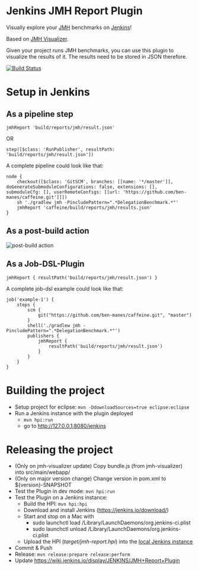 # Jenkins JMH Report Plugin

Visually explore your [JMH](http://openjdk.java.net/projects/code-tools/jmh/) benchmarks on [Jenkins](https://jenkins.io/)!

Based on [JMH Visualizer](http://jmh.morethan.io). 

Given your project runs JMH benchmarks, you can use this plugin to visualize the results of it. 
The results need to be stored in JSON therefore.

[![Build Status](https://ci.jenkins.io/buildStatus/icon?job=Plugins/jmh-report-plugin/master)](https://ci.jenkins.io/job/Plugins/job/jmh-report-plugin/job/master/)

# Setup in Jenkins

## As a pipeline step

```jmhReport 'build/reports/jmh/result.json'```

OR

```step([$class: 'RunPublisher', resultPath: 'build/reports/jmh/result.json'])```

A complete pipeline could look like that:
```
node {
    checkout([$class: 'GitSCM', branches: [[name: '*/master']], doGenerateSubmoduleConfigurations: false, extensions: [], submoduleCfg: [], userRemoteConfigs: [[url: 'https://github.com/ben-manes/caffeine.git']]])
    sh './gradlew jmh -PincludePattern=".*DelegationBenchmark.*"'
    jmhReport 'caffeine/build/reports/jmh/results.json'
}
```

## As a post-build action

![post-build action](https://wiki.jenkins.io/download/attachments/133956211/jmh-report-configuration.png?version=1&modificationDate=1501507215532&api=v2)

## As a Job-DSL-Plugin

```jmhReport { resultPath('build/reports/jmh/result.json') }```

A complete job-dsl example could look like that:
```
job('example-1') {
    steps {
        scm {
            git("https://github.com/ben-manes/caffeine.git", "master")
        }
        shell('./gradlew jmh -PincludePattern=".*DelegationBenchmark.*"')
        publishers {
            jmhReport {
                resultPath('build/reports/jmh/result.json')
            }
        }
    }
}
```

# Building the project

- Setup project for eclipse: ```mvn -DdownloadSources=true eclipse:eclipse ```
- Run a Jenkins instance with the plugin deployed
  - ```mvn hpi:run```
  - go to http://127.0.0.1:8080/jenkins
  

# Releasing the project

- (Only on jmh-visualizer update) Copy bundle.js (from jmh-visualizer) into src/main/webapp/
- (Only on major version change) Change version in pom.xml to ${version}-SNAPSHOT 
- Test the Plugin in dev mode: ```mvn hpi:run```
- Test the Plugin on a Jenkins instance:
  - Build the HPI: ```mvn hpi:hpi```
  - Download and install Jenkins (https://jenkins.io/download/)
  - Start and stop on a Mac with 
    - sudo launchctl load /Library/LaunchDaemons/org.jenkins-ci.plist
    - sudo launchctl unload /Library/LaunchDaemons/org.jenkins-ci.plist
  - Upload the HPI (*target/jmh-report.hpi*) into the [local Jenkins instance](http://localhost:8080/)  
- Commit & Push
- Release: ```mvn release:prepare release:perform```
- Update https://wiki.jenkins.io/display/JENKINS/JMH+Report+Plugin

